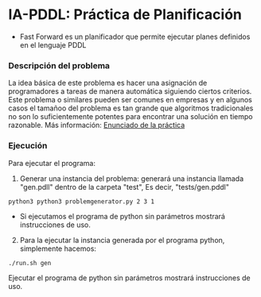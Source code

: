 # IA-PDDL: Práctica de Planificación 

- Fast Forward es un planificador que permite ejecutar planes definidos en el lenguaje PDDL

### Descripción del problema

La idea básica de este problema es hacer una asignación de programadores a tareas de manera automática siguiendo ciertos criterios. Este problema o similares pueden ser comunes en empresas y en algunos casos el tamañoo del problema es tan grande que algoritmos tradicionales no son lo suficientemente potentes para encontrar una solución en tiempo razonable. Más información: [Enunciado de la práctica](Doc/EnunciadoPlanificacion.pdf)

### Ejecución

Para ejecutar el programa:

1. Generar una instancia del problema: generará una instancia llamada "gen.pdll" dentro de la carpeta "test", Es decir, "tests/gen.pddl"

`python3 python3 problemgenerator.py 2 3 1`

- Si ejecutamos el programa de python sin parámetros mostrará instrucciones de uso.

2. Para la ejecutar la instancia generada por el programa python, simplemente hacemos:

`./run.sh gen`

Ejecutar el programa de python sin parámetros mostrará instrucciones de uso.
